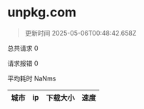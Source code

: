 
  # unpkg.com

  > 更新时间 2025-05-06T00:48:42.658Z
  
  总共请求 0

  请求报错 0

  平均耗时 NaNms

|城市|ip|下载大小|速度|
|-----|----------|---|---|

  